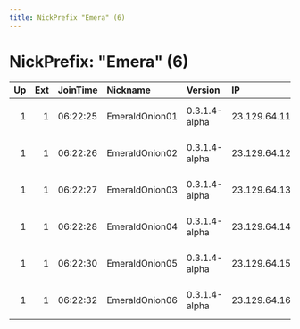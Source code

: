 ```yaml
---
title: NickPrefix "Emera" (6)
---
```


# NickPrefix: "Emera" (6)

|   Up |   Ext | JoinTime   | Nickname       | Version       | IP           | AS   | CC   |   ORp |   Dirp | OS    | Contact                       |   eFamMembers |
|-----:|------:|:-----------|:---------------|:--------------|:-------------|:-----|:-----|------:|-------:|:------|:------------------------------|--------------:|
|    1 |     1 | 06:22:25   | EmeraldOnion01 | 0.3.1.4-alpha | 23.129.64.11 | None | us   |   443 |     80 | Linux | abuse at emeraldonion dot org |             1 |
|    1 |     1 | 06:22:26   | EmeraldOnion02 | 0.3.1.4-alpha | 23.129.64.12 | None | us   |   443 |     80 | Linux | abuse at emeraldonion dot org |             1 |
|    1 |     1 | 06:22:27   | EmeraldOnion03 | 0.3.1.4-alpha | 23.129.64.13 | None | us   |   443 |     80 | Linux | abuse at emeraldonion dot org |             1 |
|    1 |     1 | 06:22:28   | EmeraldOnion04 | 0.3.1.4-alpha | 23.129.64.14 | None | us   |   443 |     80 | Linux | abuse at emeraldonion dot org |             1 |
|    1 |     1 | 06:22:30   | EmeraldOnion05 | 0.3.1.4-alpha | 23.129.64.15 | None | us   |   443 |     80 | Linux | abuse at emeraldonion dot org |             1 |
|    1 |     1 | 06:22:32   | EmeraldOnion06 | 0.3.1.4-alpha | 23.129.64.16 | None | us   |   443 |     80 | Linux | abuse at emeraldonion dot org |             1 |

